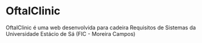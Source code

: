 # OftalClinic

OftalClinic é uma web desenvolvida para cadeira Requisitos de Sistemas da Universidade Estácio de Sá (FIC - Moreira Campos)